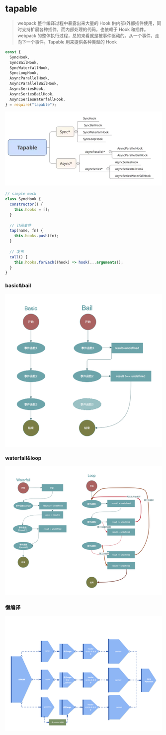 # tapable

> webpack 整个编译过程中暴露出来大量的 Hook 供内部/外部插件使用，同时支持扩展各种插件，而内部处理的代码，也依赖于 Hook 和插件。webpack 的整体执行过程，总的来看就是被事件驱动的。从一个事件，走向下一个事件。Tapable 用来提供各种类型的 Hook

```js
const {
  SyncHook,
  SyncBailHook,
  SyncWaterfallHook,
  SyncLoopHook,
  AsyncParallelHook,
  AsyncParallelBailHook,
  AsyncSeriesHook,
  AsyncSeriesBailHook,
  AsyncSeriesWaterfallHook,
} = require("tapable");
```

<img src="./../../_media/webpack/tapable0.png" />

```js
// simple mock
class SyncHook {
  constructor() {
    this.hooks = [];
  }

  // 订阅事件
  tap(name, fn) {
    this.hooks.push(fn);
  }

  // 发布
  call() {
    this.hooks.forEach((hook) => hook(...arguments));
  }
}
```

### basic&bail

<img src="./../../_media/webpack/tapable1.png" />

### waterfall&loop

<img src="./../../_media/webpack/tapable2.png" />

### 懒编译

<img src="./../../_media/webpack/tapable3.png" />
